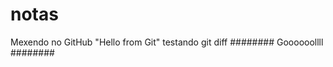 # notas
Mexendo no GitHub
"Hello from Git" 
t e s t a n d o   g i t   d i f f 
 
########
Goooooollll
######## 
 
